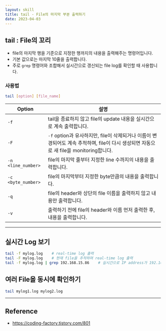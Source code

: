 ```yaml
---
layout: skill
title: tail - File의 마지막 부분 출력하기
date: 2023-04-03
---
```





## tail : File의 꼬리

- file의 마지막 행을 기준으로 지정한 행까지의 내용을 출력해주는 명령어입니다.
- 기본 값으로는 마지막 10줄을 출력합니다.
- 주로 `grep` 명령어와 조합해서 실시간으로 갱신되는 file log를 확인할 때 사용합니다.


### 사용법

```sh
tail [option] [file_name]
```

| Option | 설명 |
| --- | --- |
| `-f` | tail을 종료하지 않고 file의 update 내용을 실시간으로 계속 출력합니다. |
| `-F` | `-f` option과 유사하지만, file이 삭제되거나 이름이 변경되어도 계속 추적하며, file이 다시 생성되면 자동으로 새 file을 monitoring합니다. |
| `-n <line_number>` | file의 마지막 줄부터 지정한 line 수까지의 내용을 출력합니다. |
| `-c <byte_number>` | file의 마지막부터 지정한 byte만큼의 내용을 출력합니다. |
| `-q` | file의 header와 상단의 file 이름을 출력하지 않고 내용만 출력합니다. |
| `-v` | 출력하기 전에 file의 header와 이름 먼저 출력한 후, 내용을 출력합니다. |




---




## 실시간 Log 보기

```sh
tail -f mylog.log    # real-time log 출력
tail -F mylog.log    # 현재 file을 추적하며 real-time log 출력
tail -f mylog.log | grep 192.168.15.86    # 실시간으로 IP address가 192.168.42.12인 행만 추출
```


## 여러 File을 동시에 확인하기

```sh
tail mylog1.log mylog2.log
```




---




## Reference

- <https://coding-factory.tistory.com/801>
